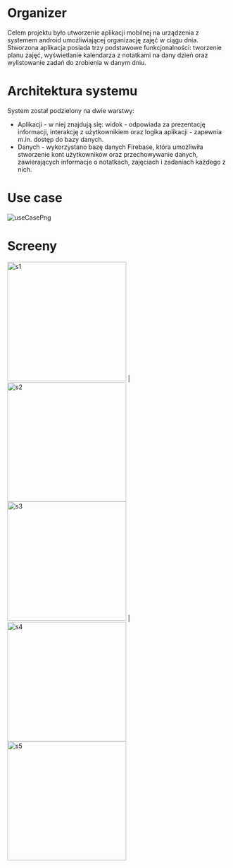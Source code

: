 # Organizer

Celem projektu było utworzenie aplikacji mobilnej na urządzenia z systemem android umożliwiającej organizację zajęć w ciągu dnia. Stworzona aplikacja posiada trzy podstawowe funkcjonalności: tworzenie planu zajęć, wyświetlanie kalendarza z notatkami na dany dzień oraz wylistowanie zadań do zrobienia w danym dniu.

# Architektura systemu

System został podzielony na dwie warstwy:
- Aplikacji - w niej znajdują się: widok - odpowiada za prezentację informacji, interakcję z użytkownikiem oraz logika aplikacji - zapewnia m.in. dostęp do bazy danych. 
-  Danych - wykorzystano bazę danych Firebase, która umożliwiła stworzenie kont użytkowników oraz przechowywanie danych, zawierających informacje o notatkach, zajęciach i zadaniach każdego z nich.

# Use case

![useCasePng](https://user-images.githubusercontent.com/23523297/59206646-ae33b600-8ba5-11e9-8a3a-3d5a70078b05.png)

# Screeny

<img width="270" alt="s1" src="https://user-images.githubusercontent.com/23523297/59207257-0323fc00-8ba7-11e9-8f85-46523c882b9a.png"> | <img width="270" alt="s2" src="https://user-images.githubusercontent.com/23523297/59207258-03bc9280-8ba7-11e9-8c69-35bc1c203821.png">
<img width="270" alt="s3" src="https://user-images.githubusercontent.com/23523297/59207260-03bc9280-8ba7-11e9-80dc-a3d48a79cb2b.png"> | <img width="270" alt="s4" src="https://user-images.githubusercontent.com/23523297/59207261-03bc9280-8ba7-11e9-94c4-104abbb13140.png">
<img width="270" alt="s5" src="https://user-images.githubusercontent.com/23523297/59207255-0323fc00-8ba7-11e9-9273-67f0b95f5680.png">
